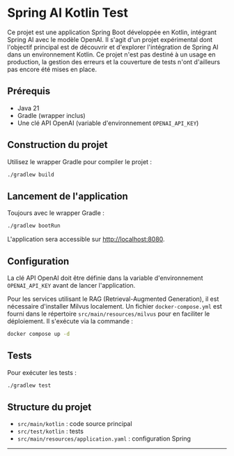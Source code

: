 # Spring AI Kotlin Test

Ce projet est une application Spring Boot développée en Kotlin, intégrant Spring AI avec le modèle OpenAI. 
Il s'agit d'un projet expérimental dont l'objectif principal est de découvrir et d'explorer l'intégration de Spring AI dans un environnement Kotlin. 
Ce projet n'est pas destiné à un usage en production, la gestion des erreurs et la couverture de tests n'ont d'ailleurs pas encore été mises en place.

## Prérequis
- Java 21
- Gradle (wrapper inclus)
- Une clé API OpenAI (variable d'environnement `OPENAI_API_KEY`)

## Construction du projet

Utilisez le wrapper Gradle pour compiler le projet :

```bash
./gradlew build
```

## Lancement de l'application

Toujours avec le wrapper Gradle :

```bash
./gradlew bootRun
```

L'application sera accessible sur [http://localhost:8080](http://localhost:8080).

## Configuration

La clé API OpenAI doit être définie dans la variable d'environnement `OPENAI_API_KEY` avant de lancer l'application.

Pour les services utilisant le RAG (Retrieval-Augmented Generation), il est nécessaire d'installer Milvus localement.
Un fichier `docker-compose.yml` est fourni dans le répertoire `src/main/resources/milvus` pour en faciliter le déploiement.
Il s'exécute via la commande :

```bash
docker compose up -d
```

## Tests

Pour exécuter les tests :

```bash
./gradlew test
```

## Structure du projet
- `src/main/kotlin` : code source principal
- `src/test/kotlin` : tests
- `src/main/resources/application.yaml` : configuration Spring

---

